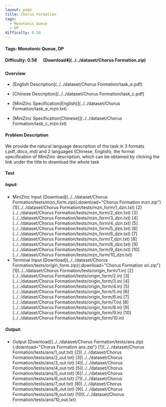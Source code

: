 ```yaml
---
layout: page
title: Chorus Formation
tags:
  - Monotonic Queue
  - DP
difficulty: 0.58
---
```


#### Tags: Monotonic Queue, DP
#### Difficulty: 0.58 &nbsp;&nbsp;&nbsp;&nbsp; [Download⬇️](../../dataset/Chorus Formation.zip)
#### Overview
- [English Description](../../dataset/Chorus Formation/task_e.pdf)
- [Chinese Description](../../dataset/Chorus Formation/task_c.pdf)
- [MiniZinc Specification(English)](../../dataset/Chorus Formation/task_e_mzn.txt)

- [MiniZinc Specification(Chinese)](../../dataset/Chorus Formation/task_c_mzn.txt)

#### Problem Description
We provide the natural language description of the task in 3 formats (.pdf,.docx,.md) and 2 languages (Chinese, English), the formal specification of MiniZinc description, which can be obtained by clicking the link under the title to download the whole task
#### Test
##### Input:
- MiniZinc Input [Download](../../dataset/Chorus Formation/tests/mzn_form.zip){:download="Chorus Formation mzn.zip"} [1](../../dataset/Chorus Formation/tests/mzn_form/1_dzn.txt) [2](../../dataset/Chorus Formation/tests/mzn_form/2_dzn.txt) [3](../../dataset/Chorus Formation/tests/mzn_form/3_dzn.txt) [4](../../dataset/Chorus Formation/tests/mzn_form/4_dzn.txt) [5](../../dataset/Chorus Formation/tests/mzn_form/5_dzn.txt) [6](../../dataset/Chorus Formation/tests/mzn_form/6_dzn.txt) [7](../../dataset/Chorus Formation/tests/mzn_form/7_dzn.txt) [8](../../dataset/Chorus Formation/tests/mzn_form/8_dzn.txt) [9](../../dataset/Chorus Formation/tests/mzn_form/9_dzn.txt) [10](../../dataset/Chorus Formation/tests/mzn_form/10_dzn.txt) 
- Terminal Input [Download](../../dataset/Chorus Formation/tests/origin_form.zip){:download="Chorus Formation ori.zip"} [1](../../dataset/Chorus Formation/tests/origin_form/1.in) [2](../../dataset/Chorus Formation/tests/origin_form/2.in) [3](../../dataset/Chorus Formation/tests/origin_form/3.in) [4](../../dataset/Chorus Formation/tests/origin_form/4.in) [5](../../dataset/Chorus Formation/tests/origin_form/5.in) [6](../../dataset/Chorus Formation/tests/origin_form/6.in) [7](../../dataset/Chorus Formation/tests/origin_form/7.in) [8](../../dataset/Chorus Formation/tests/origin_form/8.in) [9](../../dataset/Chorus Formation/tests/origin_form/9.in) [10](../../dataset/Chorus Formation/tests/origin_form/10.in) 

##### Output:
- Output [Download](../../dataset/Chorus Formation/tests/ans.zip){:download="Chorus Formation ans.zip"} [1](../../dataset/Chorus Formation/tests/ans/1_out.txt) [2](../../dataset/Chorus Formation/tests/ans/2_out.txt) [3](../../dataset/Chorus Formation/tests/ans/3_out.txt) [4](../../dataset/Chorus Formation/tests/ans/4_out.txt) [5](../../dataset/Chorus Formation/tests/ans/5_out.txt) [6](../../dataset/Chorus Formation/tests/ans/6_out.txt) [7](../../dataset/Chorus Formation/tests/ans/7_out.txt) [8](../../dataset/Chorus Formation/tests/ans/8_out.txt) [9](../../dataset/Chorus Formation/tests/ans/9_out.txt) [10](../../dataset/Chorus Formation/tests/ans/10_out.txt) 

